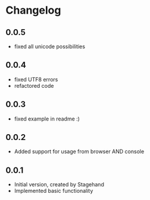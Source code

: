 # Changelog

## 0.0.5
- fixed all unicode possibilities

## 0.0.4
- fixed UTF8 errors
- refactored code

## 0.0.3
- fixed example in readme :)

## 0.0.2
- Added support for usage from browser AND console

## 0.0.1

- Initial version, created by Stagehand
- Implemented basic functionality

